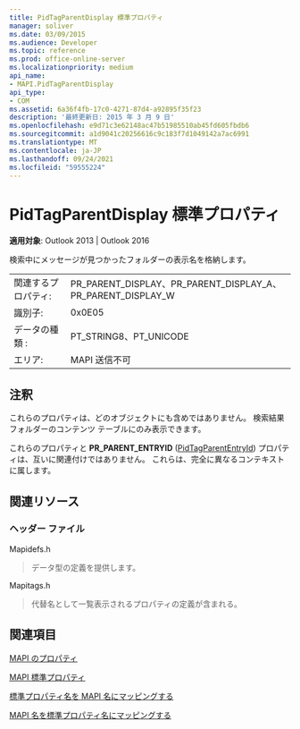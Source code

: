 ```yaml
---
title: PidTagParentDisplay 標準プロパティ
manager: soliver
ms.date: 03/09/2015
ms.audience: Developer
ms.topic: reference
ms.prod: office-online-server
ms.localizationpriority: medium
api_name:
- MAPI.PidTagParentDisplay
api_type:
- COM
ms.assetid: 6a36f4fb-17c0-4271-87d4-a92895f35f23
description: '最終更新日: 2015 年 3 月 9 日'
ms.openlocfilehash: e9d71c3e62148ac47b51985510ab45fd605fbdb6
ms.sourcegitcommit: a1d9041c20256616c9c183f7d1049142a7ac6991
ms.translationtype: MT
ms.contentlocale: ja-JP
ms.lasthandoff: 09/24/2021
ms.locfileid: "59555224"
---
```

# <a name="pidtagparentdisplay-canonical-property"></a>PidTagParentDisplay 標準プロパティ

  
  
**適用対象**: Outlook 2013 | Outlook 2016 
  
検索中にメッセージが見つかったフォルダーの表示名を格納します。
  
|||
|:-----|:-----|
|関連するプロパティ:  <br/> |PR_PARENT_DISPLAY、PR_PARENT_DISPLAY_A、PR_PARENT_DISPLAY_W  <br/> |
|識別子:  <br/> |0x0E05  <br/> |
|データの種類 :   <br/> |PT_STRING8、PT_UNICODE  <br/> |
|エリア:  <br/> |MAPI 送信不可  <br/> |
   
## <a name="remarks"></a>注釈

これらのプロパティは、どのオブジェクトにも含めではありません。 検索結果フォルダーのコンテンツ テーブルにのみ表示できます。
  
これらのプロパティと **PR_PARENT_ENTRYID** ([PidTagParentEntryId](pidtagparententryid-canonical-property.md)) プロパティは、互いに関連付けではありません。 これらは、完全に異なるコンテキストに属します。
  
## <a name="related-resources"></a>関連リソース

### <a name="header-files"></a>ヘッダー ファイル

Mapidefs.h
  
> データ型の定義を提供します。
    
Mapitags.h
  
> 代替名として一覧表示されるプロパティの定義が含まれる。
    
## <a name="see-also"></a>関連項目



[MAPI のプロパティ](mapi-properties.md)
  
[MAPI 標準プロパティ](mapi-canonical-properties.md)
  
[標準プロパティ名を MAPI 名にマッピングする](mapping-canonical-property-names-to-mapi-names.md)
  
[MAPI 名を標準プロパティ名にマッピングする](mapping-mapi-names-to-canonical-property-names.md)

